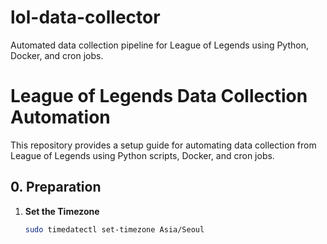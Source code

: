 # lol-data-collector
Automated data collection pipeline for League of Legends using Python, Docker, and cron jobs.

# League of Legends Data Collection Automation

This repository provides a setup guide for automating data collection from League of Legends using Python scripts, Docker, and cron jobs.

## 0. Preparation

1. **Set the Timezone**
   ```bash
   sudo timedatectl set-timezone Asia/Seoul
